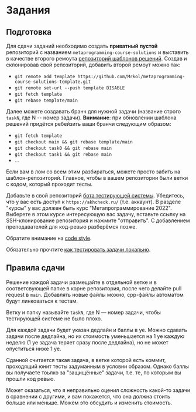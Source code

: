 Задания
========

## Подготовка

Для сдачи заданий необходимо создать **приватный** **пустой** репозиторий с названием `metaprogramming-course-solutions` и выставить в качестве второго ремоута [репозиторий шаблонов решений](https://github.com/Mrkol/metaprogramming-course-solutions-template). Создав и склонировав свой репозиторий, добавить второй ремоут можно так:

* `git remote add template https://github.com/Mrkol/metaprogramming-course-solutions-template.git`
* `git remote set-url --push template DISABLE`
* `git fetch template`
* `git rebase template/main`

Далее можете создавать бранч для нужной задачи (название строго `taskN`, где N -- номер задачи). **Внимание**: при обновлении шаблона решений придётся ребейзить ваши бранчи следующим образом:

* `git fetch template`
* `git checkout main && git rebase template/main`
* `git checkout task0 && git rebase main`
* `git checkout task1 && git rebase main`
* ...

Если вам в лом со всем этим разбираться, можете просто забить на шаблон-репозиторий. Главное, чтобы в вашем репозитории были ветки с кодом, который проходит тесты.

Добавьте в свой репозиторий [бота тестирующей системы](https://github.com/techprogchecker). Убедитесь, что у вас есть доступ к `https://akhcheck.ru/` (т.е. аккаунт). В разделе "курсы" у вас должен быть курс "Метапрограммирование 2022". Выберете в этом курсе интересующую вас задачу, вставьте ссылку на SSH-клонирование репозитория и нажмите "отправить". С добавлением преподавателей для код-ревью разберёмся позже.

Обратите внимание на [code style](https://github.com/Mrkol/metaprogramming-course/blob/master/codestyle.md).

Обязательно прочтите [как тестировать задачи локально](https://github.com/Mrkol/metaprogramming-course/blob/master/tests/README.md).

## Правила сдачи

Решение каждой задачи размещайте в отдельной ветке и в соответсвующей папке в корне репозитория, после чего делайте pull request в `main`. Добавлять новые файлы можно, cpp-файлы автоматом будут линковаться к тестам.

Ветку и папку называйте `taskN`, где N &mdash; номер задачи, чтобы тестирующей системе не было плохо.

Для каждой задачи будет указан дедлайн и баллы в уе. Можно сдавать задачи после дедлайна, но их стоимость уменьшается на 1 уе каждую неделю (1 уе задача теряет сразу после дедлайна), но не может опуститься ниже 1 уе.

Сданной считается такая задача, в ветке которой есть коммит, проходящий юнит тесты задуманным в условии образом. Однако баллы вы получаете тоьлко за "защищённые" задачи, т.е. те, по которым вы прошли код ревью.

Может оказаться, что я неправильно оценил сложность какой-то задачи в сравнении с другими, и вам покажется, что она должна стоить больше или меньше. Можем это обсудить и изменить стоимость.
